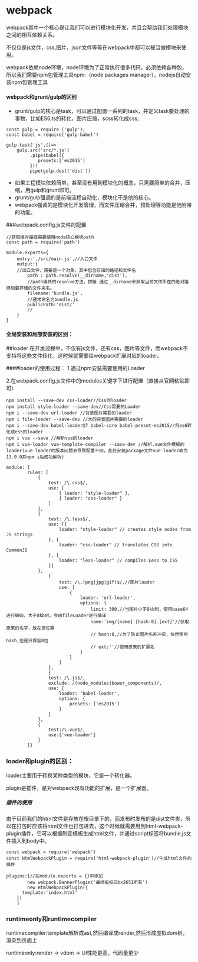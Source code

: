 # webpack

webpack其中一个核心是让我们可以进行模块化开发，并且会帮助我们处理模块之间的相互依赖关系。

不仅仅是js文件，css,图片，json文件等等在webpack中都可以被当做模块来使用。

webpack依赖node环境，node环境为了正常执行很多代码，必须依赖各种包，所以我们需要npm包管理工具npm:（node packages manager）。nodejs自动安装npm包管理工具

#### webpack和grunt/gulp的区别

* grunt/gulp的核心是task，可以通过配置一系列的task，并定义task要处理的事物，比如ES6,ts的转化，图片压缩，scss转化成css;

```
const gulp = require ('gulp');
const babel = require('gulp-babel')

gulp.task('js',()=>
	gulp.src('src/*.js')
		 .pipe(babel({
		 	presets:['es2015']
		 }))
		 pipe(gulp.dest('dist'))
```

* 如果工程模块依赖简单，甚至没有用到模块化的概念，只需要简单的合并，压缩，用gulp和grunt即可。
* grunt/gulp强调的是前端流程自动化，模块化不是他的核心。
* webpack强调的是模块化开发管理，而文件压缩合并，预处理等功能是他附带的功能。

###webpack.config.js文件的配置
```
//获取绝对路径需要使用node核心模块path
const path = require('path')

module.exports={
    entry:'./src/main.js',//入口文件
    output:{
    //出口文件，需要是一个对象，其中包含存储的路径和文件名
        path : path.resolve(__dirname,'dist'),
        //path模块的resolve方法，拼接 通过__dirname来获取当前文件所在的绝对路径和要存储的文件夹名。
        filename:'bundle.js',
        //通常命名为bundle.js
        publicPath:'dist/'
        //
    }
}
```

#### 全局安装和局部安装的区别：

##loader
在开发过程中，不仅有js文件，还有css，图片等文件，而webpack不支持将这些文件转化，这时候就需要给webpack扩展对应的loader。

####loader的使用过程：
1.通过npm安装需要使用的Loader

2.在webpack.config.js文件中的modules关键字下进行配置（直接从官网粘贴即可）


```
npm install --save-dev css-loader//Css的loader
npm install style-loader --save-dev//Css需要的Loader
npm i --save-dev url-loader //背景图片需要的loader
npm i file-loader --save-dev //大的背景图片需要的loader
npm i --save-dev babel-loader@7 babel-core babel-preset-es2015//将es6转化成es5的loader
npm i vue --save //解析vue的loader
npm i vue-loader vue-template-compiler --save-dev //解析.vue文件模板的loader(vue-loader的版本问题会导致配置不同，此处安装package文件vue-loader改为13.0.0并npm i后成功解析)

module: {
        rules: [
            {
                test: /\.css$/,
                use: [
                    { loader: "style-loader" },
                    { loader: "css-loader" }
                ]
            }, 
            {
                test: /\.less$/,
                use: [{
                    loader: "style-loader" // creates style nodes from JS strings
                }, {
                    loader: "css-loader" // translates CSS into CommonJS
                }, {
                    loader: "less-loader" // compiles Less to CSS
                }]
            }, 
                {
                    test: /\.(png|jpg|gif)$/,//图片loader
                    use: [
                        {
                            loader: 'url-loader',
                            options: {
                                limit: 300,//当图片小于8kb时，使用base64进行编码，大于8kb时，会由fileLoader进行编译
                                name:'img/[name].[hash:8].[ext]'//获取原来的名字，放在该位置
                                // hash:8,//为了防止图片名称冲突，依然使用hash,但是只保留8位
                                // ext:''//使用原来的扩展名
                            }
                        }
                    ]
                },
                {
                test: /\.js$/,
                exclude: /(node_modules|bower_components)/,
                use: {
                    loader: 'babel-loader',
                    options: {
                        presets: ['es2015']
                    }
                }
            },
            {
                test:/\.vue$/,
                use:['vue-loader']
            }
        ]}
```

### loader和plugin的区别：
loader主要用于转换某种类型的模块，它是一个转化器。

plugin是插件，是对webpack现有功能的扩展，是一个扩展器。

##### 插件的使用
由于目前我们的html文件是存放在根目录下的，而发布时发布的是dist文件夹，所以在打包时应该将html文件也打包进去，这个时候就需要用到html-webpack-plugin插件，它可以根据制定模板生成html文件，并通过script标签将bundle.js文件插入到body中。

```
const webpack = require('webpack')
const HtmlWebpackPlugin = require('html-webpack-plugin')//生成html文件的插件

plugins:[//在module.exports = {}中添加
        new webpack.BannerPlugin('最终版权归bx2651所有')
        new HtmlWebpackPlugin({
      template:'index.html'
    })
    ]
```

### runtimeonly和runtimecompiler

runtimecompiler:template解析成ast,然后编译成render,然后形成虚拟dom树，渲染到页面上

runtimeonly:render -> vdom -> UI性能更高，代码量更少

